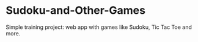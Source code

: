 # Sudoku-and-Other-Games
Simple training project: web app with games like Sudoku, Tic Tac Toe and more.
